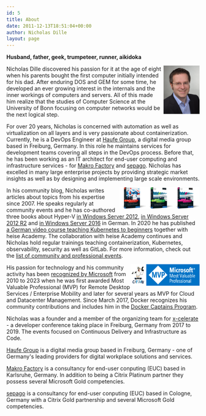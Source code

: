 ```yaml
---
id: 5
title: About
date: 2011-12-13T18:51:04+00:00
author: Nicholas Dille
layout: page
---
```


**Husband, father, geek, trumpeteer, runner, aikidoka**

<img src="/media/nicholas.jpg" style="height: 9em; float: right; padding-left: 0,5em; margin: 0;"/>Nicholas Dille discovered his passion for it at the age of eight when his parents bought the first computer initially intended for his dad. After enduring DOS and GEM for some time, he developed an ever growing interest in the internals and the inner workings of computers and servers. All of this made him realize that the studies of Computer Science at the University of Bonn focusing on computer networks would be the next logical step.

For over 20 years, Nicholas is concerned with automation as well as virtualization on all layers and is very passionate about containerization. Currently, he is a DevOps Engineer at [Haufe Group](https://www.haufegroup.com/), a digital media group based in Freiburg, Germany. In this role he maintains services for development teams covering all steps in the DevOps process. Before that, he has been working as an IT architect for end-user computing and infrastructure services - for [Makro Factory](http://www.makrofactory.com/) and [sepago](http://www.sepago.de/). Nicholas has excelled in many large enterprise projects by providing strategic market insights as well as by designing and implementing large scale environments.

<img src="/media/Book-HyperV-2012.png" style="height: 4em; float: right; padding-left: 0,5em; margin: 0;"/><img src="/media/Book-HyperV-2012R2.png" style="height: 4em; float: right; padding-left: 0,5em; margin: 0;"/><img src="/media/Book-HyperV-2016.png" style="height: 4em; float: right; padding-left: 0,5em; margin: 0;"/>In his community blog, Nicholas writes articles about topics from his expertise since 2007. He speaks regularly at community events and he has co-authored three books about Hyper-V [in Windows Server 2012](https://www.rheinwerk-verlag.de/microsoft-hyper-v-und-system-center_3276/), [in Windows Server 2012 R2](https://www.rheinwerk-verlag.de/microsoft-hyper-v-und-system-center_3570/) and [in Windows Server 2016](https://www.rheinwerk-verlag.de/microsoft-hyper-v_4229/) in German. In 2020 he has published [a German video course teaching Kubernetes to beginners](https://www.heise-academy.de/run/4d571f26-46f0-4ac4-8d23-75a6c910a839) together with heise Academy. The collaboration with heise Academy continues and Nicholas hold regular trainings teaching containerization, Kubernetes, observability, security as well as GitLab. For more information, check out the [list of community and professional events](https://dille.name/blog/slides/).

<img src="/media/mvp_logo.png" style="height: 4em; float: right; padding-left: 0,5em; margin: 0;"/><img src="/media/captains_logo.png" style="height: 4em; float: right; padding-left: 0,5em; margin: 0;"/>His passion for technology and his community activity has been [recognized by Microsoft](https://mvp.microsoft.com/en-us/PublicProfile/4029117?fullName=Nicholas%20%20Dille) from 2010 to 2023 when he was first awarded Most Valuable Professional (MVP) for Remote Desktop Services / Enterprise Mobility and later for several years as MVP for Cloud and Datacenter Management. Since March 2017, Docker recognizes his community contributions and includes him in the [Docker Captains Program](https://www.docker.com/community/docker-captains).

Nicholas was a founder and a member of the organizing team for [x-celerate](https://www.x-celerate.de) - a developer conference taking place in Freiburg, Germany from 2017 to 2019. The events focused on Continuous Delivery and Infrastructure as Code.

[Haufe Group](https://www.haufegroup.com/) is a digital media group based in Freiburg, Germany - one of Germany's leading providers for digital workplace solutions and services.

[Makro Factory](http://www.makrofactory.com/) is a consultancy for end-user conputing (EUC) based in Karlsruhe, Germany. In addition to being a Citrix Platinum partner they possess several Microsoft Gold competencies.

[sepago](https://www.sepago.de) is a consultancy for end-user conputing (EUC) based in Cologne, Germany with a Citrix Gold partnership and several Microsoft Gold competencies.